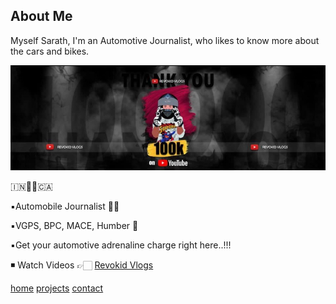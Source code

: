 ## About Me
Myself Sarath, I'm an Automotive Journalist, who likes to know more about the cars and bikes. 

![imgs](IMG_2322.jpg)

🇮🇳🛫🛬🇨🇦

▪️Automobile Journalist 🕴🏼

▪️VGPS, BPC, MACE, Humber 🏫

▪️Get your automotive adrenaline charge right here..!!!

◾️ Watch Videos 👉🏻
[Revokid Vlogs](https://www.youtube.com/@revokidvlogs)




[home]()
[projects](/projects.markdown)
[contact](/contact.markdown)